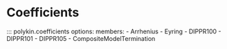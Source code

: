 # Coefficients

::: polykin.coefficients
    options:
        members:
            - Arrhenius
            - Eyring
            - DIPPR100
            - DIPPR101
            - DIPPR105
            - CompositeModelTermination
